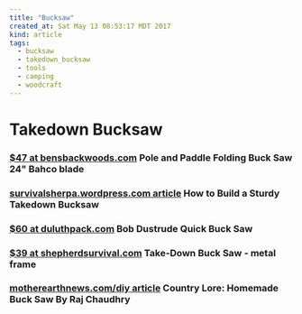 ```yaml
---
title: "Bucksaw"
created_at: Sat May 13 08:53:17 MDT 2017
kind: article
tags:
  - bucksaw
  - takedown_bucksaw
  - tools
  - camping
  - woodcraft
---
```


<h1>Takedown Bucksaw</h1>

<h3>
  <a href="http://www.bensbackwoods.com/pole-and-paddle-folding-buck-saw-24-bahco-blade/" target="_blank">$47 at bensbackwoods.com</a>
  Pole and Paddle Folding Buck Saw 24" Bahco blade
</h3>

<h3>
  <a href="https://survivalsherpa.wordpress.com/2014/11/12/how-to-build-a-sturdy-takedown-bucksaw/" target="_blank">survivalsherpa.wordpress.com article</a>
  How to Build a Sturdy Takedown Bucksaw
</h3>

<h3>
  <a href="https://www.duluthpack.com/bob-dustrude-quick-buck-saw.html" target="_blank">$60 at duluthpack.com</a>
  Bob Dustrude Quick Buck Saw
</h3>

<h3>
  <a href="http://www.shepherdsurvival.com/take-down-buck-saw/" target="_blank">$39 at shepherdsurvival.com</a>
  Take-Down Buck Saw - metal frame
</h3>

<h3>
  <a href="http://www.motherearthnews.com/diy/buck-saw-zmaz09jjzraw" target="_blank">motherearthnews.com/diy article</a>
  Country Lore: Homemade Buck Saw By Raj Chaudhry
</h3>

<!--
html boilerplate
<a href="" target="_blank"></a>
<a name=""></a>
<img src="" width="400px">
<ul>
  <li></li>
</ul>
<pre>
</pre>
<pre><code>
</code></pre>
<math xmlns='http://www.w3.org/1998/Math/MathML' display='block'>
</math>
-->
